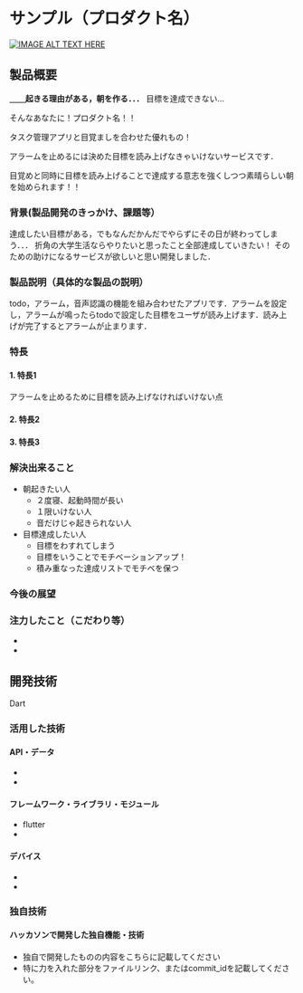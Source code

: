 # サンプル（プロダクト名）

[![IMAGE ALT TEXT HERE](https://jphacks.com/wp-content/uploads/2025/05/JPHACKS2025_ogp.jpg)](https://www.youtube.com/watch?v=lA9EluZugD8)

## 製品概要
__＿＿起きる理由がある，朝を作る．．．__
目標を達成できない…

そんなあなたに！プロダクト名！！

タスク管理アプリと目覚ましを合わせた優れもの！

アラームを止めるには決めた目標を読み上げなきゃいけないサービスです．

目覚めと同時に目標を読み上げることで達成する意志を強くしつつ素晴らしい朝を始められます！！

### 背景(製品開発のきっかけ、課題等）
達成したい目標がある，でもなんだかんだでやらずにその日が終わってしまう．．．
折角の大学生活ならやりたいと思ったこと全部達成していきたい！
そのための助けになるサービスが欲しいと思い開発しました．

### 製品説明（具体的な製品の説明）
todo，アラーム，音声認識の機能を組み合わせたアプリです．アラームを設定し，アラームが鳴ったらtodoで設定した目標をユーザが読み上げます．読み上げが完了するとアラームが止まります．

### 特長
#### 1. 特長1
アラームを止めるために目標を読み上げなければいけない点
#### 2. 特長2

#### 3. 特長3

### 解決出来ること
- 朝起きたい人
    - ２度寝、起動時間が長い
    - １限いけない人
    - 音だけじゃ起きられない人
- 目標達成したい人
    - 目標をわすれてしまう
    - 目標をいうことでモチベーションアップ！
    - 積み重なった達成リストでモチベを保つ

### 今後の展望

### 注力したこと（こだわり等）
* 
* 

## 開発技術
Dart

### 活用した技術


#### API・データ
* 
* 

#### フレームワーク・ライブラリ・モジュール
* flutter
* 

#### デバイス
* 
* 

### 独自技術
#### ハッカソンで開発した独自機能・技術
* 独自で開発したものの内容をこちらに記載してください
* 特に力を入れた部分をファイルリンク、またはcommit_idを記載してください。
